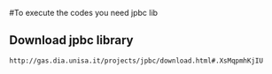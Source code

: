 #To execute the codes you need jpbc lib
## Download jpbc library 
```
http://gas.dia.unisa.it/projects/jpbc/download.html#.XsMqpmhKjIU
```
